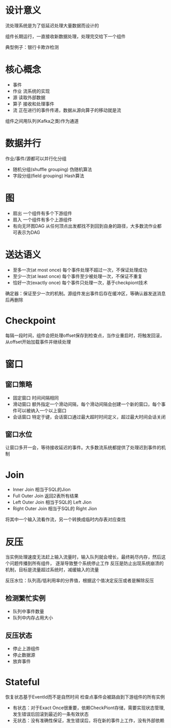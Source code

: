 # 设计意义

流处理系统是为了低延迟处理大量数据而设计的

组件长期运行，一直接收新数据处理，处理完交给下一个组件

典型例子：银行卡欺诈检测

# 核心概念

* 事件 
* 作业 流系统的实现
* 源 读取外部数据
* 算子 接收和处理事件
* 流 正在进行的事件传递，数据从源向算子的移动就是流

组件之间用队列(Kafka之类)作为通道


# 数据并行

作业/事件/源都可以并行化分组

* 随机分组(shuffle grouping) 伪随机算法
* 字段分组(field grouping) Hash算法

# 图

* 扇出 一个组件有多个下游组件
* 扇入 一个组件有多个上游组件
* 有向无环图DAG 从任何顶点出发都找不到回到自身的路径，大多数流作业都可表示为DAG

# 送达语义

* 至多一次(at most once) 每个事件处理不超过一次，不保证处理成功
* 至少一次(at least once) 每个事件至少被处理一次，不保证不重复
* 恰好一次(exactly once)  每个事件只处理一次，基于checkpiont技术
 
确定器：保证至少一次的机制。源组件发出事件后存在缓冲区，等确认器发送消息后再删除

# Checkpoint

每隔一段时间，组件会把处理offset保存到检查点，当作业重启时，将触发回滚，从offset开始加载事件并继续处理

# 窗口

## 窗口策略

* 固定窗口 时间间隔相同
* 滑动窗口 额外指定一个滑动间隔，每个滑动间隔会创建一个新的窗口，每个事件可以被纳入一个以上窗口
* 会话窗口 特定于键，会话窗口通过最大超时时间定义，超过最大时间会话关闭

## 窗口水位

让窗口多开一会，等待接收延迟的事件。大多数流系统都提供了处理迟到事件的机制

# Join

* Inner Join 相当于SQL的Jion
* Full Outer Join 返回2表所有结果
* Left Outer Join 相当于SQL的 Left Jion
* Right Outer Join 相当于SQL的 Right Jion

将其中一个输入流看作流，另一个转换成临时内存表对应查找


# 反压

当实例处理速度无法赶上输入流量时，输入队列就会增长，最终耗尽内存，然后这个问题传播到所有组件， 逐渐导致整个系统停止工作
反压是防止出现系统崩溃的机制，目标是流量超过系统时，减缓输入的流量

反压水位：队列高/低利用率的分界值，根据这个值决定反压或者是解除反压

## 检测繁忙实例

* 队列中事件数量
* 队列中内存占用大小

## 反压状态

* 停止上游组件
* 停止数据源
* 放弃事件


# Stateful

恢复状态基于EventId而不是自然时间
检查点事件会被路由到下游组件的所有实例

* 有状态：对于Exact Once很重要，依赖CheckPiont存储，需要实现状态管理,发生错误后回滚到最近的一条有效状态
* 无状态：没有准确性保证，发生错误后，将在新的事件上工作，没有外部依赖

